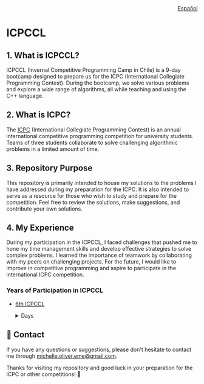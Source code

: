 <div align="right">
  <a href="README-es.md">Español</a>
</div>

# ICPCCL

## 1. What is ICPCCL?
ICPCCL (Invernal Competitive Programming Camp in Chile) is a 9-day bootcamp designed to prepare us for the ICPC (International Collegiate Programming Contest). During the bootcamp, we solve various problems and explore a wide range of algorithms, all while teaching and using the C++ language.

## 2. What is ICPC?
The [ICPC](https://icpc.global/) (International Collegiate Programming Contest) is an annual international competitive programming competition for university students. Teams of three students collaborate to solve challenging algorithmic problems in a limited amount of time.

## 3. Repository Purpose
This repository is primarily intended to house my solutions to the problems I have addressed during my preparation for the ICPC. It is also intended to serve as a resource for those who wish to study and prepare for the competition. Feel free to review the solutions, make suggestions, and contribute your own solutions.

## 4. My Experience
During my participation in the ICPCCL, I faced challenges that pushed me to hone my time management skills and develop effective strategies to solve complex problems. I learned the importance of teamwork by collaborating with my peers on challenging projects. For the future, I would like to improve in competitive programming and aspire to participate in the international ICPC competition.

### Years of Participation in ICPCCL

- [6th ICPCCL](6to%20ICPCCL%202023/README.md)
  <details>
  <summary>Days</summary>
  
  - [1st day](6to%20ICPCCL%202023/1st%20day)
  - [2nd day](6to%20ICPCCL%202023/2nd%20day)
  - [3rd day](6to%20ICPCCL%202023/3rd%20day)
  - [4th day](6to%20ICPCCL%202023/4th%20day)
  - [5th day](6to%20ICPCCL%202023/5th%20day)
  - [6th day](6to%20ICPCCL%202023/6th%20day)
  - [7th day](6to%20ICPCCL%202023/7th%20day)
  - [8th day](6to%20ICPCCL%202023/8th%20day)
  - [9th day](6to%20ICPCCL%202023/9th%20day)
  
  </details>
  
## :email: Contact
If you have any questions or suggestions, please don't hesitate to contact me through [michelle.oliver.eme@gmail.com](mailto:michelle.oliver.eme@gmail.com).

Thanks for visiting my repository and good luck in your preparation for the ICPC or other competitions! :star2: